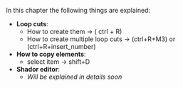 In this chapter the following things are explained:
- **Loop cuts**:
	- How to create them -> ( ctrl + R)
	- How to create multiple loop cuts ->  (ctrl+R+M3) or (ctrl+R+insert_number)
- **How to copy elements**:
	- select item -> shift+D
- **Shador editor**:
	- *Will be explained in details soon*